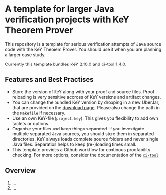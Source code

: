 # A template for larger Java verification projects with KeY Theorem Prover

This repository is a template for serious verification attempts of
Java source code with the KeY Theorem Prover. You should use it when
you are planning a larger case study.


Currently this template bundles KeY 2.10.0 and ci-tool 1.4.0.


## Features and Best Practises

* Store the version of KeY along with your proof and source files.
  Proof reloading is very sensitive accross of KeY versions and
  artifact changes.
* You can change the bundled KeY version by dropping in a new UberJar,
  that are provided on the [download
  page](https://key-project.org/download). Please also change the path
  in the `Makefile` if necessary.
* Use an own KeY-file (`project.key`). This gives you flexibility to
  add own taclets or options.
* Organise your files and keep things separated. If you investigate
  multiple separated Java sources, you should store them in separated
  directories. KeY always loads complete source folders and never
  single Java files. Separation helps to keep (re-)loading times small.
* This template provides a Github workflow for continous proofability
  checking. For more options, consider the documentation of the
  [`ci-tool`](https://formal.iti.kit.edu/weigl/ci-tool/)
  

## Overview 

1. ...
2. ...
